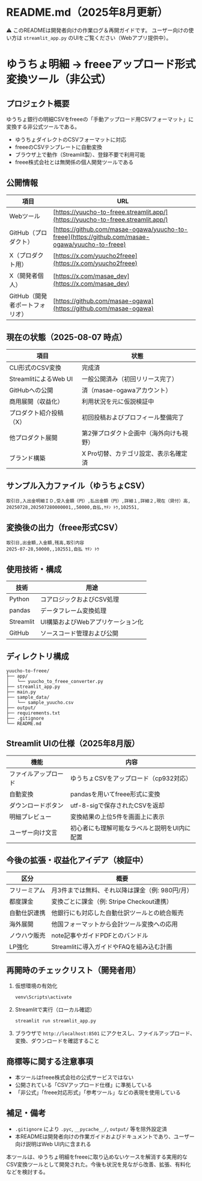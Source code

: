 # README.md（2025年8月更新）

⚠️ このREADMEは開発者向けの作業ログ＆再開ガイドです。
ユーザー向けの使い方は `streamlit_app.py` のUIをご覧ください（Webアプリ提供中）。

# ゆうちょ明細 → freeeアップロード形式変換ツール（非公式）

## プロジェクト概要

ゆうちょ銀行の明細CSVをfreeeの「手動アップロード用CSVフォーマット」に変換する非公式ツールである。

- ゆうちょダイレクトのCSVフォーマットに対応
- freeeのCSVテンプレートに自動変換
- ブラウザ上で動作（Streamlit製）、登録不要で利用可能
- freee株式会社とは無関係の個人開発ツールである

## 公開情報

| 項目 | URL |
|------|-----|
| Webツール | [https://yuucho-to-freee.streamlit.app/](https://yuucho-to-freee.streamlit.app/) |
| GitHub（プロダクト） | [https://github.com/masae-ogawa/yuucho-to-freee](https://github.com/masae-ogawa/yuucho-to-freee) |
| X（プロダクト用） | [https://x.com/yuucho2freee](https://x.com/yuucho2freee) |
| X（開発者個人） | [https://x.com/masae_dev](https://x.com/masae_dev) |
| GitHub（開発者ポートフォリオ） | [https://github.com/masae-ogawa](https://github.com/masae-ogawa) |

## 現在の状態（2025-08-07 時点）

| 項目 | 状態 |
|------|------|
| CLI形式のCSV変換 | 完成済 |
| StreamlitによるWeb UI | 一般公開済み（初回リリース完了） |
| GitHubへの公開 | 済（masae-ogawaアカウント） |
| 商用展開（収益化） | 利用状況を元に仮説検証中 |
| プロダクト紹介投稿（X） | 初回投稿およびプロフィール整備完了 |
| 他プロダクト展開 | 第2弾プロダクト企画中（海外向けも視野） |
| ブランド構築 | X Pro切替、カテゴリ設定、表示名確定済 |

## サンプル入力ファイル（ゆうちょCSV）

```csv
取引日,入出金明細ＩＤ,受入金額（円）,払出金額（円）,詳細１,詳細２,現在（貸付）高,
20250728,202507280000001,,50000,自払,ﾔﾁﾝ ﾄｳ,102551,
```

## 変換後の出力（freee形式CSV）

```csv
取引日,出金額,入金額,残高,取引内容
2025-07-28,50000,,102551,自払 ﾔﾁﾝ ﾄｳ
```

## 使用技術・構成

| 技術        | 用途                  |
| --------- | ------------------- |
| Python    | コアロジックおよびCSV処理      |
| pandas    | データフレーム変換処理         |
| Streamlit | UI構築およびWebアプリケーション化 |
| GitHub    | ソースコード管理および公開       |

## ディレクトリ構成

```
yuucho-to-freee/
├── app/
│   └── yuucho_to_freee_converter.py
├── streamlit_app.py
├── main.py
├── sample_data/
│   └── sample_yuucho.csv
├── output/
├── requirements.txt
├── .gitignore
└── README.md
```

## Streamlit UIの仕様（2025年8月版）

| 機能         | 内容                      |
| ---------- | ----------------------- |
| ファイルアップロード | ゆうちょCSVをアップロード（cp932対応） |
| 自動変換       | pandasを用いてfreee形式に変換    |
| ダウンロードボタン  | utf-8-sigで保存されたCSVを返却   |
| 明細プレビュー    | 変換結果の上位5件を画面上に表示        |
| ユーザー向け文言   | 初心者にも理解可能なラベルと説明をUI内に配置 |

## 今後の拡張・収益化アイデア（検証中）

| 区分     | 概要                            |
| ------ | ----------------------------- |
| フリーミアム | 月3件までは無料、それ以降は課金（例: 980円/月）   |
| 都度課金   | 変換ごとに課金（例: Stripe Checkout連携） |
| 自動仕訳連携 | 他銀行にも対応した自動仕訳ツールとの統合販売        |
| 海外展開   | 他国フォーマットから会計ツール変換への応用         |
| ノウハウ販売 | note記事やガイドPDFとのバンドル           |
| LP強化   | Streamlitに導入ガイドやFAQを組み込む計画    |

## 再開時のチェックリスト（開発者用）

1. 仮想環境の有効化

   ```bash
   venv\Scripts\activate
   ```

2. Streamlitで実行（ローカル確認）

   ```bash
   streamlit run streamlit_app.py
   ```

3. ブラウザで `http://localhost:8501` にアクセスし、ファイルアップロード、変換、ダウンロードを確認すること

## 商標等に関する注意事項

* 本ツールはfreee株式会社の公式サービスではない
* 公開されている「CSVアップロード仕様」に準拠している
* 「非公式」「freee対応形式」「参考ツール」などの表現を使用している

## 補足・備考

* `.gitignore` により `.pyc`, `__pycache__/`, `output/` 等を除外設定済
* 本READMEは開発者向けの作業ガイドおよびドキュメントであり、ユーザー向け説明はWeb UI内に含まれる

本ツールは、ゆうちょ明細をfreeeに取り込めないケースを解消する実用的なCSV変換ツールとして開発された。今後も状況を見ながら改善、拡張、有料化などを検討する。
